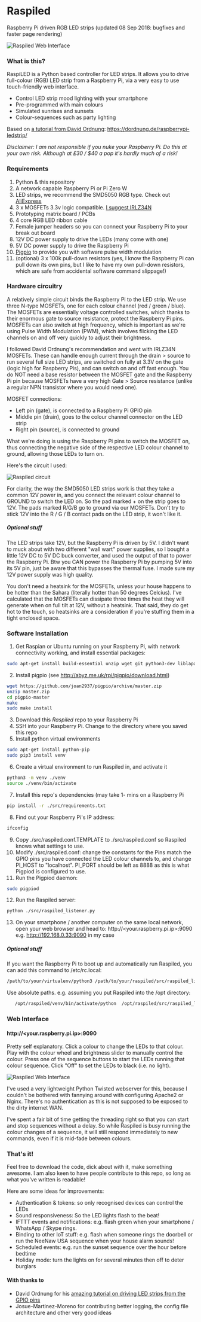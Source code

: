 # Raspiled #

Raspberry Pi driven RGB LED strips (updated 08 Sep 2018: bugfixes and faster page rendering)

![Raspiled Web Interface](https://github.com/michaeljtbrooks/raspiled/blob/master/docs/Raspiled_web_interface.png)

### What is this? ###
RaspiLED is a Python based controller for LED strips. It allows you to drive full-colour (RGB) LED strip from a Raspberry Pi, via a very easy to use touch-friendly web interface.

* Control LED strip mood lighting with your smartphone
* Pre-programmed with main colours
* Simulated sunrises and sunsets
* Colour-sequences such as party lighting

Based on [a tutorial from David Ordnung](https://dordnung.de/raspberrypi-ledstrip/): https://dordnung.de/raspberrypi-ledstrip/

*Disclaimer: I am not responsible if you nuke your Raspberry Pi. Do this at your own risk. Although at £30 / $40 a pop it's hardly much of a risk!*

### Requirements ###
1. Python & this repository
2. A network capable Raspberry Pi or Pi Zero W
3. LED strips, we recommend the SMD5050 RGB type. Check out [AliExpress](https://www.aliexpress.com/wholesale?SearchText=smd5050)
4. 3 x MOSFETs 3.3v logic compatible. [I suggest IRLZ34N](https://www.aliexpress.com/wholesale?SearchText=IRLZ34N)
5. Prototyping matrix board / PCBs
6. 4 core RGB LED ribbon cable
7. Female jumper headers so you can connect your Raspberry Pi to your break out board
8. 12V DC power supply to drive the LEDs (many come with one)
9. 5V DC power supply to drive the Raspberry Pi
10. [Pigpio](http://abyz.me.uk/rpi/pigpio/index.html) to provide you with software pulse width modulation
11. (optional) 3 x 100k pull-down resistors (yes, I know the Raspberry Pi can pull down its own pins, but I like to have my own pull-down resistors, which are safe from accidental software command slippage!)


### Hardware circuitry ###
A relatively simple circuit binds the Raspberry Pi to the LED strip. We use three N-type MOSFETs, one for each colour channel (red / green / blue). The MOSFETs are essentially voltage controlled switches, which thanks to their enormous gate to source resistance, protect the Raspberry Pi pins. MOSFETs can also switch at high frequency, which is important as we're using Pulse Width Modulation (PWM), which involves flicking the LED channels on and off very quickly to adjust their brightness.

I followed David Ordnung's recommendation and went with IRLZ34N MOSFETs. These can handle enough current through the drain > source to run several full size LED strips, are switched on fully at 3.3V on the gate (logic high for Raspberry Pis), and can switch on and off fast enough. You do NOT need a base resistor between the MOSFET gate and the Raspberry Pi pin because MOSFETs have a very high Gate > Source resistance (unlike a regular NPN transistor where you would need one).

MOSFET connections:
* Left pin (gate), is connected to a Raspberry Pi GPIO pin
* Middle pin (drain), goes to the colour channel connector on the LED strip
* Right pin (source), is connected to ground

What we're doing is using the Raspberry Pi pins to switch the MOSFET on, thus connecting the negative side of the respective LED colour channel to ground, allowing those LEDs to turn on.

Here's the circuit I used:

![Raspiled circuit](https://github.com/michaeljtbrooks/raspiled/blob/master/docs/Raspiled_breakout_circuit.png)

For clarity, the way the SMD5050 LED strips work is that they take a common 12V power in, and you connect the relevant colour channel to GROUND to switch the LED on. So the pad marked + on the strip goes to 12V. The pads marked R/G/B go to ground via our MOSFETs. Don't try to stick 12V into the R / G / B contact pads on the LED strip, it won't like it.

##### Optional stuff #####
The LED strips take 12V, but the Raspberry Pi is driven by 5V. I didn't want to muck about with two different "wall wart" power supplies, so I bought a little 12V DC to 5V DC buck converter, and used the output of that to power the Raspberry Pi. Btw you CAN power the Raspberry Pi by pumping 5V into its 5V pin, just be aware that this bypasses the thermal fuse. I made sure my 12V power supply was high quality.

You don't need a heatsink for the MOSFETs, unless your house happens to be hotter than the Sahara (literally hotter than 50 degrees Celcius). I've calculated that the MOSFETs can dissipate three times the heat they will generate when on full tilt at 12V, without a heatsink. That said, they do get hot to the touch, so heatsinks are a consideration if you're stuffing them in a tight enclosed space.


### Software Installation ###
1. Get Raspian or Ubuntu running on your Raspberry Pi, with network connectivity working, and install essential packages:
```bash
sudo apt-get install build-essential unzip wget git python3-dev liblapack-dev libatlas-base-dev
```
2. Install pigpio (see http://abyz.me.uk/rpi/pigpio/download.html)
```bash
wget https://github.com/joan2937/pigpio/archive/master.zip
unzip master.zip
cd pigpio-master
make
sudo make install
```
3. Download this *Raspiled* repo to your Raspberry Pi
4. SSH into your Raspberry Pi. Change to the directory where you saved this repo
5. Install python virtual environments
```bash
sudo apt-get install python-pip
sudo pip3 install venv
```
6. Create a virtual environment to run Raspiled in, and activate it
```bash
python3 -m venv ./venv
source ./venv/bin/activate
```
7. Install this repo's dependencies (may take 1- mins on a Raspberry Pi
```bash
pip install -r ./src/requirements.txt
```
8. Find out your Raspberry Pi's IP address:
```bash
ifconfig
```
9. Copy ./src/raspiled.conf.TEMPLATE to ./src/raspiled.conf so Raspiled knows what settings to use.
10. Modify ./src/raspiled.conf: change the constants for the Pins match the GPIO pins you have connected the LED colour channels to, and change PI_HOST to "localhost". PI_PORT should be left as 8888 as this is what Pigpiod is configured to use.
11. Run the Pigpiod daemon:
```bash
sudo pigpiod
```
12. Run the Raspiled server:
```bash
python ./src/raspiled_listener.py
```
13. On your smartphone / another computer on the same local network, open your web browser and head to: http://<your.raspberry.pi.ip>:9090 e.g. http://192.168.0.33:9090 in my case

##### Optional stuff #####
If you want the Raspberry Pi to boot up and automatically run Raspiled, you can add this command to /etc/rc.local:
```bash
/path/to/your/virtualenv/python3 /path/to/your/raspiled/src/raspiled_listener.py
```
Use absolute paths. e.g. assuming you put Raspiled into the /opt directory:
```bash
   /opt/raspiled/venv/bin/activate/python  /opt/raspiled/src/raspiled_listener.py
```

### Web Interface ###
#### http://<your.raspberry.pi.ip>:9090 ####

Pretty self explanatory. Click a colour to change the LEDs to that colour. Play with the colour wheel and brightness slider to manually control the colour. Press one of the sequence buttons to start the LEDs running that colour sequence. Click "Off" to set the LEDs to black (i.e. no light).

![Raspiled Web Interface](https://github.com/michaeljtbrooks/raspiled/blob/master/docs/Raspiled_web_interface.png)

I've used a very lightweight Python Twisted webserver for this, because I couldn't be bothered with fannying around with configuring Apache2 or Nginx. There's no authentication as this is not supposed to be exposed to the dirty internet WAN.

I've spent a fair bit of time getting the threading right so that you can start and stop sequences without a delay. So while Raspiled is busy running the colour changes of a sequence, it will still respond immediately to new commands, even if it is mid-fade between colours. 


### That's it! ###
Feel free to download the code, dick about with it, make something awesome. I am also keen to have people contribute to this repo, so long as what you've written is readable!

Here are some ideas for improvements:
* Authentication & tokens: so only recognised devices can control the LEDs
* Sound responsiveness: So the LED lights flash to the beat!
* IFTTT events and notifications: e.g. flash green when your smartphone / WhatsApp / Skype rings.
* Binding to other IoT stuff: e.g. flash when someone rings the doorbell or run the NeeNaw USA sequence when your house alarm sounds!
* Scheduled events: e.g. run the sunset sequence over the hour before bedtime
* Holiday mode: turn the lights on for several minutes then off to deter burglars


#### With thanks to ####
* David Ordnung for his [amazing tutorial on driving LED strips from the GPIO pins](https://dordnung.de/raspberrypi-ledstrip/)
* Josue-Martinez-Moreno for contributing better logging, the config file architecture and other very good ideas
